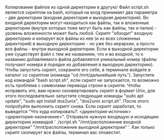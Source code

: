 Копирование файлов из одной директории в другую/ Файл script.sh является скриптом на bash, который на вход принимает два параметра - две директории (входная директория и выходная директория). Во входной директории могут находиться как файлы, так и вложенные директории (внутри которых тоже могут быть как файлы, так и папки) - уровень вложенности может быть любой. Скрипт "обходит" входную директорию и копирует все файлы из нее (и из всех сложенных директорий) в выходную директорию - но уже без иерархии, а просто все файлы - внутри выходной директории. Если в выходной директории уже существует файл с тем же названием, что и во входной, то к названию добавляемого файла добавляется уникальный номер (файлы получают номера в порядке их добавления в выходную директорию). Чтобы запустить скрипт, сохраните его себе, в терминале войдите в каталог со скриптом (команда "cd /mnt/дальнейший путь"). Запустите код командой "bash script.sh", если скрипт не запускается, то возможно есть проблема с символами перевода строки в скрипте. Чтобы исправить это, вам нужно сконвертировать скрипт в формат Unix, для этого последовательно запустите следующие команды "sudo apt update", "sudo apt install dos2unix", "dos2unix script.sh". После этого попробуйте выполнить скрипт снова. Если скрипт заработал, то выведется "Что куда копировать?: <директория-источник> <директория-назначение>". Отправьте нужную входящую и исходящию директорию командой ' ./script.sh "/mnt/расположение входной директории" "/mnt/расположение выходной директории" '. Как только скрипт скопирует все файлы, терминал вас оповестит.
